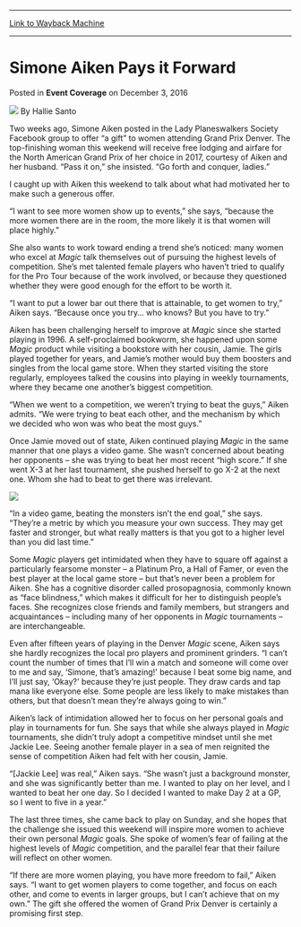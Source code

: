 
---
[Link to Wayback Machine](https://web.archive.org/web/20161204192829/http://magic.wizards.com/en/events/coverage/gpden16/simone-aiken-pays-it-forward-2016-12-03)

[_metadata_:author]:- "Hallie Santo"
[_metadata_:description]:- "Two weeks ago, Simone Aiken posted in the Lady Planeswalkers Society Facebook group to offer “a gift” to women attending Grand Prix Denver. The top-finishing woman this weekend will receive free lodging and airfare for the North American Grand Prix of her choice in 2017, courtesy of Aiken and her husband. “Pass it on,” she insisted. “Go forth and conquer, ladies.”&#13; &#13; I caught up with Aiken this weekend to talk about what had motivated her to make such a generous offer."
[_metadata_:generator]:- "Drupal 7 (http://drupal.org)"
[_metadata_:node]:- "1105711"
[_metadata_:publish_date]:- "2016-12-03"
[_metadata_:source]:- "div-main-content"
[_metadata_:title]:- "Simone Aiken Pays it Forward"
[_metadata_:wayback_capture_timestamp]:- "2016-12-04 19:28:29"
[_metadata_:wayback_raw_url]:- "https://web.archive.org/web/20161204192829id_/http://magic.wizards.com/en/events/coverage/gpden16/simone-aiken-pays-it-forward-2016-12-03"
[_metadata_:wayback_url]:- "http://magic.wizards.com/en/events/coverage/gpden16/simone-aiken-pays-it-forward-2016-12-03"
---


Simone Aiken Pays it Forward
============================



 Posted in **Event Coverage**
 on December 3, 2016 






![](https://media.magic.wizards.com/styles/auth_small/public/images/person/halliesanto_icon.jpg)
By Hallie Santo











Two weeks ago, Simone Aiken posted in the Lady Planeswalkers Society Facebook group to offer “a gift” to women attending Grand Prix Denver. The top-finishing woman this weekend will receive free lodging and airfare for the North American Grand Prix of her choice in 2017, courtesy of Aiken and her husband. “Pass it on,” she insisted. “Go forth and conquer, ladies.”


I caught up with Aiken this weekend to talk about what had motivated her to make such a generous offer.


“I want to see more women show up to events,” she says, “because the more women there are in the room, the more likely it is that women will place highly.”


She also wants to work toward ending a trend she’s noticed: many women who excel at *Magic* talk themselves out of pursuing the highest levels of competition. She’s met talented female players who haven’t tried to qualify for the Pro Tour because of the work involved, or because they questioned whether they were good enough for the effort to be worth it.


“I want to put a lower bar out there that is attainable, to get women to try,” Aiken says. “Because once you try… who knows? But you have to try.”


Aiken has been challenging herself to improve at *Magic* since she started playing in 1996. A self-proclaimed bookworm, she happened upon some *Magic* product while visiting a bookstore with her cousin, Jamie. The girls played together for years, and Jamie’s mother would buy them boosters and singles from the local game store. When they started visiting the store regularly, employees talked the cousins into playing in weekly tournaments, where they became one another’s biggest competition.


“When we went to a competition, we weren’t trying to beat the guys,” Aiken admits. “We were trying to beat each other, and the mechanism by which we decided who won was who beat the most guys.”


Once Jamie moved out of state, Aiken continued playing *Magic* in the same manner that one plays a video game. She wasn’t concerned about beating her opponents – she was trying to beat her most recent “high score.” If she went X-3 at her last tournament, she pushed herself to go X-2 at the next one. Whom she had to beat to get there was irrelevant.


![](https://media.wizards.com/2016/events/gpden16/gpDenver16_SimoneAiken.jpg)


“In a video game, beating the monsters isn’t the end goal,” she says. “They’re a metric by which you measure your own success. They may get faster and stronger, but what really matters is that you got to a higher level than you did last time.”


Some *Magic* players get intimidated when they have to square off against a particularly fearsome monster – a Platinum Pro, a Hall of Famer, or even the best player at the local game store – but that’s never been a problem for Aiken. She has a cognitive disorder called prosopagnosia, commonly known as “face blindness,” which makes it difficult for her to distinguish people’s faces. She recognizes close friends and family members, but strangers and acquaintances – including many of her opponents in *Magic* tournaments – are interchangeable.


Even after fifteen years of playing in the Denver *Magic* scene, Aiken says she hardly recognizes the local pro players and prominent grinders. “I can’t count the number of times that I’ll win a match and someone will come over to me and say, ‘Simone, that’s amazing!' because I beat some big name, and I’ll just say, ‘Okay?' because they’re just people. They draw cards and tap mana like everyone else. Some people are less likely to make mistakes than others, but that doesn’t mean they’re always going to win.”


Aiken’s lack of intimidation allowed her to focus on her personal goals and play in tournaments for fun. She says that while she always played in *Magic* tournaments, she didn’t truly adopt a competitive mindset until she met Jackie Lee. Seeing another female player in a sea of men reignited the sense of competition Aiken had felt with her cousin, Jamie.


“[Jackie Lee] was real,” Aiken says. “She wasn’t just a background monster, and she was significantly better than me. I wanted to play on her level, and I wanted to beat her one day. So I decided I wanted to make Day 2 at a GP, so I went to five in a year.”


The last three times, she came back to play on Sunday, and she hopes that the challenge she issued this weekend will inspire more women to achieve their own personal *Magic* goals. She spoke of women’s fear of failing at the highest levels of *Magic* competition, and the parallel fear that their failure will reflect on other women.


“If there are more women playing, you have more freedom to fail,” Aiken says. “I want to get women players to come together, and focus on each other, and come to events in larger groups, but I can’t achieve that on my own.” The gift she offered the women of Grand Prix Denver is certainly a promising first step.







